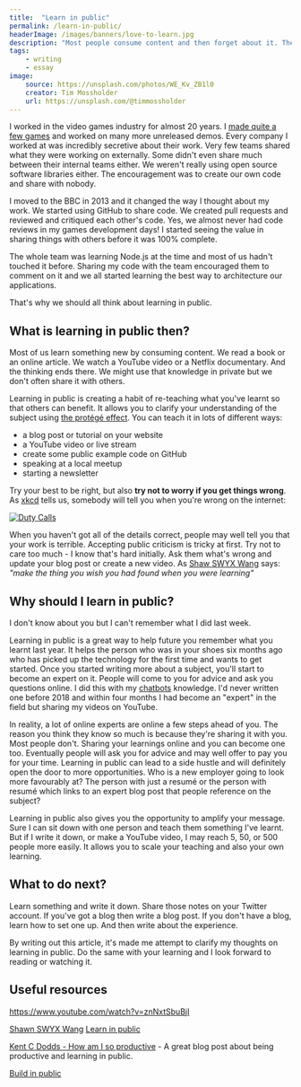 ```yaml
---
title:  "Learn in public"
permalink: /learn-in-public/
headerImage: /images/banners/love-to-learn.jpg
description: "Most people consume content and then forget about it. The fastest way to learn something is to share it with others. So let's all learn in public."
tags:
    - writing
    - essay
image:
    source: https://unsplash.com/photos/WE_Kv_ZB1l0
    creator: Tim Mossholder
    url: https://unsplash.com/@timmossholder
---
```


I worked in the video games industry for almost 20 years. I [made quite a few games](/games) and worked on many more unreleased demos. Every company I worked at was incredibly secretive about their work. Very few teams shared what they were working on externally. Some didn't even share much between their internal teams either. We weren't really using open source software libraries either. The encouragement was to create our own code and share with nobody.

I moved to the BBC in 2013 and it changed the way I thought about my work. We started using GitHub to share code. We created pull requests and reviewed and critiqued each other's code. Yes, we almost never had code reviews in my games development days! I started seeing the value in sharing things with others before it was 100% complete.

The whole team was learning Node.js at the time and most of us hadn't touched it before. Sharing my code with the team encouraged them to comment on it and we all started learning the best way to architecture our applications.

That's why we should all think about learning in public.

## What is learning in public then?

Most of us learn something new by consuming content. We read a book or an online article. We watch a YouTube video or a Netflix documentary. And the thinking ends there. We might use that knowledge in private but we don't often share it with others.

Learning in public is creating a habit of re-teaching what you've learnt so that others can benefit. It allows you to clarify your understanding of the subject using [the protégé effect](https://effectiviology.com/protege-effect-learn-by-teaching/). You can teach it in lots of different ways:

- a blog post or tutorial on your website
- a YouTube video or live stream
- create some public example code on GitHub
- speaking at a local meetup
- starting a newsletter

Try your best to be right, but also **try not to worry if you get things wrong**. As [xkcd](https://xkcd.com/) tells us, somebody will tell you when you're wrong on the internet:

[![Duty Calls](/images/posts/xkcd-duty-calls.png)](https://xkcd.com/386/)

When you haven't got all of the details correct, people may well tell you that your work is terrible. Accepting public criticism is tricky at first. Try not to care too much - I know that's hard initially. Ask them what's wrong and update your blog post or create a new video. As [Shaw SWYX Wang](https://twitter.com/swyx) says: *"make the thing you wish you had found when you were learning"*

## Why should I learn in public?

I don't know about you but I can't remember what I did last week.

Learning in public is a great way to help future you remember what you learnt last year. It helps the person who was in your shoes six months ago who has picked up the technology for the first time and wants to get started. Once you started writing more about a subject, you'll start to become an expert on it. People will come to you for advice and ask you questions online. I did this with my [chatbots](/bots) knowledge. I'd never written one before 2018 and within four months I had become an "expert" in the field but sharing my videos on YouTube.

In reality, a lot of online experts are online a few steps ahead of you. The reason you think they know so much is because they're sharing it with you. Most people don't. Sharing your learnings online and you can become one too. Eventually people will ask you for advice and may well offer to pay you for your time. Learning in public can lead to a side hustle and will definitely open the door to more opportunities. Who is a new employer going to look more favourably at? The person with just a resumé or the person with resumé which links to an expert blog post that people reference on the subject?

Learning in public also gives you the opportunity to amplify your message. Sure I can sit down with one person and teach them something I've learnt. But if I write it down, or make a YouTube video, I may reach 5, 50, or 500 people more easily. It allows you to scale your teaching and also your own learning.

## What to do next?

Learn something and write it down. Share those notes on your Twitter account. If you've got a blog then write a blog post. If you don't have a blog, learn how to set one up. And then write about the experience.

By writing out this article, it's made me attempt to clarify my thoughts on learning in public. Do the same with your learning and I look forward to reading or watching it.

## Useful resources

https://www.youtube.com/watch?v=znNxtSbuBjI

[Shawn SWYX Wang](https://www.swyx.io/) [Learn in public](https://www.swyx.io/learn-in-public/)

[Kent C Dodds - How am I so productive](https://kentcdodds.com/blog/how-i-am-so-productive#increase-the-impact-of-your-value) - A great blog post about being productive and learning in public.

[Build in public](https://www.buildinpublic.xyz/)
